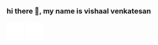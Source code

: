 ### hi there 👋,   my name is vishaal venkatesan

[<img src='link.svg' alt='linkedin' height='40'>](https://www.linkedin.com/in/https://www.linkedin.com/in/vishaalvenkatesan/) 
[<img src='web.svg' alt='website' height='40'>](https://vishaal-venkatesan-portfolio.vercel.app/)

